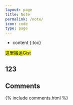 ```yaml
---
layout: page
title: Note
permalink: /note/
icon: code
type: page
---
```


* content
{:toc}

<mark>这里搬运Gist</mark>
## 123

## Comments
{% include comments.html %}
